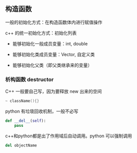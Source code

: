 ## 构造函数

一般的初始化方式：在构造函数体内进行赋值操作

c++ 的统一初始化方式：初始化列表

* 能够初始化一般成员变量：int, double

* 能够初始化类成员变量：Vector, 自定义类

* 能够初始化父类（即父类继承来的变量）



### 析构函数 destructor

C++ 一般要自己写，因为要释放 new 出来的空间

```cpp
~ className(){}
```

python 有垃圾回收机制，一般不必写

```py
def __del__(self):
    pass
```

c++和python都是出了作用域后自动调用。python 可以强制调用

```py
del objectName
```



